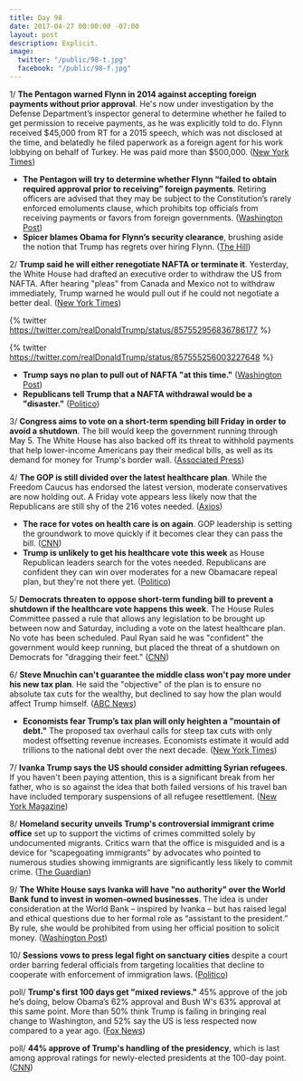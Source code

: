 ```yaml
---
title: Day 98
date: 2017-04-27 00:00:00 -07:00
layout: post
description: Explicit.
image:
  twitter: "/public/98-t.jpg"
  facebook: "/public/98-f.jpg"
---
```


1/ **The Pentagon warned Flynn in 2014 against accepting foreign payments without prior approval**. He's now under investigation by the Defense Department’s inspector general to determine whether he failed to get permission to receive payments, as he was explicitly told to do. Flynn received $45,000 from RT for a 2015 speech, which was not disclosed at the time, and belatedly he filed paperwork as a foreign agent for his work lobbying on behalf of Turkey. He was paid more than $500,000. ([New York Times](https://www.nytimes.com/2017/04/27/us/politics/michael-flynn-trump-investigation-defense-department.html))

* **The Pentagon will try to determine whether Flynn “failed to obtain required approval prior to receiving” foreign payments**. Retiring officers are advised that they may be subject to the Constitution’s rarely enforced emoluments clause, which prohibits top officials from receiving payments or favors from foreign governments. ([Washington Post](https://www.washingtonpost.com/news/checkpoint/wp/2017/04/27/top-pentagon-watchdog-launches-investigation-into-money-that-mike-flynn-received-from-foreign-groups/))
* **Spicer blames Obama for Flynn’s security clearance**, brushing aside the notion that Trump has regrets over hiring Flynn. ([The Hill](http://thehill.com/homenews/administration/330925-spicer-blames-obama-for-flynns-security-clearance))

2/ **Trump said he will either renegotiate NAFTA or terminate it**. Yesterday, the White House had drafted an executive order to withdraw the US from NAFTA. After hearing "pleas" from Canada and Mexico not to withdraw immediately, Trump warned he would pull out if he could not negotiate a better deal. ([New York Times](https://www.nytimes.com/2017/04/27/us/politics/trump-says-he-will-renegotiate-nafta-or-terminate-it.html))

{% twitter https://twitter.com/realDonaldTrump/status/857552956836786177 %}

{% twitter https://twitter.com/realDonaldTrump/status/857555256003227648 %}

* **Trump says no plan to pull out of NAFTA "at this time."** ([Washington Post](https://www.washingtonpost.com/business/economy/trump-contemplating-plans-to-let-us-withdraw-from-nafta/2017/04/26/f1e326f2-2ab7-11e7-b605-33413c691853_story.html))
* **Republicans tell Trump that a NAFTA withdrawal would be a "disaster."** ([Politico](http://www.politico.com/story/2017/04/26/white-house-nafta-withdraw-trump-237632))

3/ **Congress aims to vote on a short-term spending bill Friday in order to avoid a shutdown**. The bill would keep the government running through May 5. The White House has also backed off its threat to withhold payments that help lower-income Americans pay their medical bills, as well as its demand for money for Trump's border wall. ([Associated Press](https://apnews.com/43e29f2faa85423da633f7c483d61175/Congress-aims-for-Friday-vote-on-bill-to-avoid-shutdown))

4/ **The GOP is still divided over the latest healthcare plan**. While the Freedom Caucus has endorsed the latest version, moderate conservatives are now holding out. A Friday vote appears less likely now that the Republicans are still shy of the 216 votes needed. ([Axios](https://www.axios.com/revival-of-unpopular-health-care-plan-divides-gop-2380712736.html))

* **The race for votes on health care is on again**. GOP leadership is setting the groundwork to move quickly if it becomes clear they can pass the bill. ([CNN](http://www.cnn.com/2017/04/27/politics/republicans-health-care-votes/))
* **Trump is unlikely to get his healthcare vote this week** as House Republican leaders search for the votes needed. Republicans are confident they can win over moderates for a new Obamacare repeal plan, but they're not there yet. ([Politico](http://www.politico.com/story/2017/04/27/house-republicans-obamacare-repeal-votes-237685))

5/ **Democrats threaten to oppose short-term funding bill to prevent a shutdown if the healthcare vote happens this week**. The House Rules‎ Committee passed a rule that allows any legislation to be brought up between now and Saturday, including a vote on the latest healthcare plan. No vote has been scheduled. Paul Ryan said he was "confident" the government would keep running, but placed the threat of a shutdown on Democrats for "dragging their feet." ([CNN](http://www.cnn.com/2017/04/25/politics/shutdown-border-wall-obamacare-congress/index.html))

6/ **Steve Mnuchin can't guarantee the middle class won't pay more under his new tax plan**. He said the "objective" of the plan is to ensure no absolute tax cuts for the wealthy, but declined to say how the plan would affect Trump himself. ([ABC News](http://abcnews.go.com/Politics/treasury-secretary-steve-mnuchin-guarantee-middle-class-pay/story?id=47051355))

* **Economists fear Trump’s tax plan will only heighten a "mountain of debt."** The proposed tax overhaul calls for steep tax cuts with only modest offsetting revenue increases. Economists estimate it would add trillions to the national debt over the next decade. ([New York Times](https://www.nytimes.com/2017/04/27/business/economy/trump-tax-plan-deficit-column.html))

7/ **Ivanka Trump says the US should consider admitting Syrian refugees**. If you haven't been paying attention, this is a significant break from her father, who is so against the idea that both failed versions of his travel ban have included temporary suspensions of all refugee resettlement. ([New York Magazine](http://nymag.com/daily/intelligencer/2017/04/ivanka-says-u-s-should-consider-admitting-syrian-refugees.html))

8/ **Homeland security unveils Trump's controversial immigrant crime office** set up to support the victims of crimes committed solely by undocumented migrants. Critics warn that the office is misguided and is a device for “scapegoating immigrants” by advocates who pointed to numerous studies showing immigrants are significantly less likely to commit crime. ([The Guardian](https://www.theguardian.com/us-news/2017/apr/26/us-immigrant-crime-office-homeland-security-trump))

9/ **The White House says Ivanka will have "no authority" over the World Bank fund to invest in women-owned businesses**. The idea is under consideration at the World Bank – inspired by Ivanka – but has raised legal and ethical questions due to her formal role as “assistant to the president.” By rule, she would be prohibited from using her official position to solicit money. ([Washington Post](https://www.washingtonpost.com/news/post-politics/wp/2017/04/26/world-bank-says-it-is-in-discussions-with-ivanka-trump-about-fund-to-help-women-entrepreneurs/))

10/ **Sessions vows to press legal fight on sanctuary cities** despite a court order barring federal officials from targeting localities that decline to cooperate with enforcement of immigration laws. ([Politico](http://www.politico.com/blogs/under-the-radar/2017/04/26/sessions-sanctuary-cities-237668))

poll/ **Trump's first 100 days get "mixed reviews."** 45% approve of the job he’s doing, below Obama’s 62% approval and Bush W's 63% approval at this same point. More than 50% think Trump is failing in bringing real change to Washington, and 52% say the US is less respected now compared to a year ago. ([Fox News](http://www.foxnews.com/politics/2017/04/26/fox-news-poll-president-trumps-first-100-days-getting-mixed-reviews.html))

poll/ **44% approve of Trump's handling of the presidency**, which is last among approval ratings for newly-elected presidents at the 100-day point. ([CNN](http://www.cnn.com/2017/04/26/politics/donald-trump-100-days-poll/))